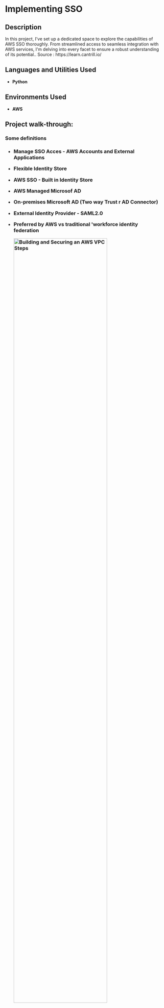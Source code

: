 <h1>Implementing SSO </h1>
<h2>Description</h2>
In this project, I've set up a dedicated space to explore the capabilities of AWS SSO thoroughly. From streamlined access to seamless integration with AWS services, I'm delving into every facet to ensure a robust understanding of its potential.. Source : https://learn.cantrill.io/

<h2>Languages and Utilities Used</h2>

- <b>Python</b> 


<h2>Environments Used </h2>

- <b>AWS</b> 

<h2>Project walk-through:</h2>

 <h3> Some definitions <h3/>
   
 - Manage SSO Acces - AWS Accounts and External Applications 
 - Flexible Identity Store
 - AWS SSO - Built in Identity Store 
 - AWS Managed Microsof AD 
 - On-premises Microsoft AD (Two way Trust r AD Connector)
 - External Identity Provider - SAML2.0
 - Preferred by AWS vs traditional 'workforce identity federation

   
   <img src="https://i.imgur.com/BQV7dHH.png" height="80%" width="80%" alt="Building and Securing an AWS VPC Steps"/>


<h3>  Implementing SSO: Project baselines <h3/> 
 
    <img src="https://i.imgur.com/mQvSeYf.png" height="80%" width="80%" alt="Building and Securing an AWS VPC Steps"/>

- Permissions set type
<img src="https://i.imgur.com/9VKV0Am.png" height="80%" width="80%" alt="Building and Securing an AWS VPC Steps"/>

- Add user to a Billing Group, then copy the user portal URL

<img src="https://i.imgur.com/tH57e57.png" height="80%" width="80%" alt="Building and Securing an AWS VPC Steps"/>

- Assign this new Billing Group to AWS accounts
  
<img src="https://i.imgur.com/g309kIX.png" height="80%" width="80%" alt="Building and Securing an AWS VPC Steps"/>
<img src="https://i.imgur.com/X9cmuMc.png" height="80%" width="80%" alt="Building and Securing an AWS VPC Steps"/>
<img src="https://i.imgur.com/EjPtZ5p.png" height="80%" width="80%" alt="Building and Securing an AWS VPC Steps"/>

-Test SSO access 


<img src="https://i.imgur.com/KkkFdPZ.png" height="80%" width="80%" alt="Building and Securing an AWS VPC Steps"/>
<img src="https://i.imgur.com/Kc7FMAK.png" height="80%" width="80%" alt="Building and Securing an AWS VPC Steps"/>
<img src="https://i.imgur.com/gzAWb6R.png" height="80%" width="80%" alt="Building and Securing an AWS VPC Steps"/>
 
